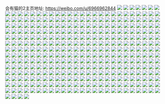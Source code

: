 会有猫的2主页地址: https://weibo.com/u/6966962844 
![](https://wx4.sinaimg.cn/mw2000/007BuFisly1h9k0b01m9tj30u0140wm7.jpg) 
![](https://wx4.sinaimg.cn/mw2000/007BuFisly1h9k0aw5i06j30u0140dng.jpg) 
![](https://wx4.sinaimg.cn/mw2000/007BuFisly1h9k0ay1r27j30u0140dn3.jpg) 
![](https://wx4.sinaimg.cn/mw2000/007BuFisly1h9k0auqsxjj30u014045x.jpg) 
![](https://wx4.sinaimg.cn/mw2000/007BuFisly1h9k0b0vc4dj30u0140n35.jpg) 
![](https://wx4.sinaimg.cn/mw2000/007BuFisly1h9k0ax20mdj30u0140tg9.jpg) 
![](https://wx4.sinaimg.cn/mw2000/007BuFisly1h9k0b2gbdtj30u00xnagd.jpg) 
![](https://wx4.sinaimg.cn/mw2000/007BuFisly1h9k0ayx0vbj30u00u0tek.jpg) 
![](https://wx4.sinaimg.cn/mw2000/007BuFisgy1h9igx7t1wdj30ku194796.jpg) 
![](https://wx4.sinaimg.cn/mw2000/007BuFisgy1h9igxo0gmej30ku194diy.jpg) 
![](https://wx4.sinaimg.cn/mw2000/007BuFisgy1h9igxps8v4j30ku1940vo.jpg) 
![](https://wx4.sinaimg.cn/mw2000/007BuFisgy1h9igxmcfu7j30u01o0wix.jpg) 
![](https://wx4.sinaimg.cn/mw2000/007BuFisly1h9gkbidsefj30ku194q5n.jpg) 
![](https://wx4.sinaimg.cn/mw2000/007BuFisly1h9gkbfsn2aj30ku194gnk.jpg) 
![](https://wx4.sinaimg.cn/mw2000/007BuFisly1h9gjyhq3szj30ku194dmi.jpg) 
![](https://wx4.sinaimg.cn/mw2000/007BuFisgy1h9dfcr73iej30u0140n5y.jpg) 
![](https://wx4.sinaimg.cn/mw2000/007BuFisgy1h9dfcsl353j30u0140guh.jpg) 
![](https://wx4.sinaimg.cn/mw2000/007BuFisgy1h9dfcufmmaj30u014046x.jpg) 
![](https://wx4.sinaimg.cn/mw2000/007BuFisgy1h9dfcvo5cvj30u0140dnx.jpg) 
![](https://wx4.sinaimg.cn/mw2000/007BuFisgy1h9dfcpkk30j30u014010m.jpg) 
![](https://wx4.sinaimg.cn/mw2000/007BuFisgy1h9dfcx77vjj30u0140do0.jpg) 
![](https://wx4.sinaimg.cn/mw2000/007BuFisgy1h9dfcz6p5sj30u014046l.jpg) 
![](https://wx4.sinaimg.cn/mw2000/007BuFisgy1h9dfd5mpajj30u0140n54.jpg) 
![](https://wx4.sinaimg.cn/mw2000/007BuFisgy1h9cthix219j30u0140jy3.jpg) 
![](https://wx4.sinaimg.cn/mw2000/007BuFisgy1h9cthhxruzj30u00u044p.jpg) 
![](https://wx4.sinaimg.cn/mw2000/007BuFisgy1h9cthjuwyjj30u00u0tgb.jpg) 
![](https://wx4.sinaimg.cn/mw2000/007BuFisgy1h9cthkoupjj30u00u0dm7.jpg) 
![](https://wx4.sinaimg.cn/mw2000/007BuFisgy1h9cthlc7h5j30u0140agv.jpg) 
![](https://wx4.sinaimg.cn/mw2000/007BuFisgy1h9cthntz3aj30u01407cq.jpg) 
![](https://wx4.sinaimg.cn/mw2000/007BuFisgy1h99bbh9mwbj31940kutbr.jpg) 
![](https://wx4.sinaimg.cn/mw2000/007BuFisgy1h99bbqxxzyj31940ku0vn.jpg) 
![](https://wx4.sinaimg.cn/mw2000/007BuFisly1h980fzp52wj31940kujwt.jpg) 
![](https://wx4.sinaimg.cn/mw2000/007BuFisly1h980g9ev5gj31940kuae1.jpg) 
![](https://wx4.sinaimg.cn/mw2000/007BuFisly1h980fnersvj31940kuq6z.jpg) 
![](https://wx4.sinaimg.cn/mw2000/007BuFisly1h95m3x4p8wj30u01407ck.jpg) 
![](https://wx4.sinaimg.cn/mw2000/007BuFisly1h95m3y1760j30u0140dnn.jpg) 
![](https://wx4.sinaimg.cn/mw2000/007BuFisly1h95lh1044aj30u00u0jwb.jpg) 
![](https://wx4.sinaimg.cn/mw2000/007BuFisly1h95lh20jcpj30u00u0wji.jpg) 
![](https://wx4.sinaimg.cn/mw2000/007BuFisly1h95lh0dr06j30u00u00xw.jpg) 
![](https://wx4.sinaimg.cn/mw2000/007BuFisly1h90vchgpbgj30hp0y80w4.jpg) 
![](https://wx4.sinaimg.cn/mw2000/007BuFisly1h90vci04d1j30ki0s2tc7.jpg) 
![](https://wx4.sinaimg.cn/mw2000/007BuFisly1h8zzxubupnj30u0190jws.jpg) 
![](https://wx4.sinaimg.cn/mw2000/007BuFisly1h8zzxt5ujxj30u0190wk1.jpg) 
![](https://wx4.sinaimg.cn/mw2000/007BuFisly1h8zzxv7h56j30u0190jwy.jpg) 
![](https://wx4.sinaimg.cn/mw2000/007BuFisly1h8zzxw18esj30u0190441.jpg) 
![](https://wx4.sinaimg.cn/mw2000/007BuFisly1h8zzxwrxwmj30u0190grh.jpg) 
![](https://wx4.sinaimg.cn/mw2000/007BuFisly1h8um9i30n4j30ku19440f.jpg) 
![](https://wx4.sinaimg.cn/mw2000/007BuFisly1h8um9mm8rej30ku194413.jpg) 
![](https://wx4.sinaimg.cn/mw2000/007BuFisly1h8um9frhsmj30ku1940wf.jpg) 
![](https://wx4.sinaimg.cn/mw2000/007BuFisly1h8um9owvpfj30ku194tai.jpg) 
![](https://wx4.sinaimg.cn/mw2000/007BuFisly1h8uf22yf2yj30u0190grk.jpg) 
![](https://wx4.sinaimg.cn/mw2000/007BuFisly1h8uf23t6nbj30u0140tep.jpg) 
![](https://wx4.sinaimg.cn/mw2000/007BuFisly1h8uf24ov4aj30u0140wm3.jpg) 
![](https://wx4.sinaimg.cn/mw2000/007BuFisly1h8uf26uhqnj31400u0ahf.jpg) 
![](https://wx4.sinaimg.cn/mw2000/007BuFisly1h8uf21um09j30u0140wlz.jpg) 
![](https://wx4.sinaimg.cn/mw2000/007BuFisly1h8uf27osl5j30u00ycgrv.jpg) 
![](https://wx4.sinaimg.cn/mw2000/007BuFisly1h8uf25uqfuj30u0140qal.jpg) 
![](https://wx4.sinaimg.cn/mw2000/007BuFisly1h8uf29m9baj30u01407bs.jpg) 
![](https://wx4.sinaimg.cn/mw2000/007BuFisly1h8tdv34hf4j30hs0nmaby.jpg) 
![](https://wx4.sinaimg.cn/mw2000/007BuFisly1h8tdv3etpmj30hs0nmtaq.jpg) 
![](https://wx4.sinaimg.cn/mw2000/007BuFisly1h8tdv2x9j8j30hs0nmmzg.jpg) 
![](https://wx4.sinaimg.cn/mw2000/007BuFisly1h8tdv3omfmj30hs0nm76g.jpg) 
![](https://wx4.sinaimg.cn/mw2000/007BuFisly1h8prtzhkn5j30u0140qaw.jpg) 
![](https://wx4.sinaimg.cn/mw2000/007BuFisly1h8p5g0hm9nj31400u0q92.jpg) 
![](https://wx4.sinaimg.cn/mw2000/007BuFisly1h8p5g0sgm9j31400u0wkr.jpg) 
![](https://wx4.sinaimg.cn/mw2000/007BuFisly1h8nk38tg0bj30u0140q3x.jpg) 
![](https://wx4.sinaimg.cn/mw2000/007BuFisly1h8mdj3sfjtj30j60j6whc.jpg) 
![](https://wx4.sinaimg.cn/mw2000/007BuFisly1h8m6mkujjrj30u0140dlv.jpg) 
![](https://wx4.sinaimg.cn/mw2000/007BuFisly1h8la3j0fsnj30u02yjdtj.jpg) 
![](https://wx4.sinaimg.cn/mw2000/007BuFisly1h8coznk6tvj30u0140wnt.jpg) 
![](https://wx4.sinaimg.cn/mw2000/007BuFisly1h8aokt0k7gj30u011i44v.jpg) 
![](https://wx4.sinaimg.cn/mw2000/007BuFisly1h8aokuanwhj30u0127dlj.jpg) 
![](https://wx4.sinaimg.cn/mw2000/007BuFisly1h8aokv77w9j30u017dn3m.jpg) 
![](https://wx4.sinaimg.cn/mw2000/007BuFisly1h8aokweijcj30u00u0tep.jpg) 
![](https://wx4.sinaimg.cn/mw2000/007BuFisly1h8aokz5xjlj30u0140qd1.jpg) 
![](https://wx4.sinaimg.cn/mw2000/007BuFisly1h89dl6j5spj30u0140448.jpg) 
![](https://wx4.sinaimg.cn/mw2000/007BuFisly1h88clx45qqj30u0140q9u.jpg) 
![](https://wx4.sinaimg.cn/mw2000/007BuFisly1h883rp104vj30u0140tew.jpg) 
![](https://wx4.sinaimg.cn/mw2000/007BuFisly1h83srtf8g0j30u0102478.jpg) 
![](https://wx4.sinaimg.cn/mw2000/007BuFisly1h82cf9v6e8j30u00u0tfe.jpg) 
![](https://wx4.sinaimg.cn/mw2000/007BuFisly1h81l21rsbnj30u00u042v.jpg) 
![](https://wx4.sinaimg.cn/mw2000/007BuFisly1h7zb95evuij30r50r5wiq.jpg) 
![](https://wx4.sinaimg.cn/mw2000/007BuFisly1h7zbmrz5zej30u0140q9l.jpg) 
![](https://wx4.sinaimg.cn/mw2000/007BuFisly1h7y7szhgckj30ku19475z.jpg) 
![](https://wx4.sinaimg.cn/mw2000/007BuFisly1h7xyt3cn5wj30u00u07d3.jpg) 
![](https://wx4.sinaimg.cn/mw2000/007BuFisly1h7xtghkfv5j31940kudiw.jpg) 
![](https://wx4.sinaimg.cn/mw2000/007BuFisly1h7xtgd96z1j31940ku0xf.jpg) 
![](https://wx4.sinaimg.cn/mw2000/007BuFisly1h7xtgp0denj31940kujvp.jpg) 
![](https://wx4.sinaimg.cn/mw2000/007BuFisly1h7wr58inakj31400u07b8.jpg) 
![](https://wx4.sinaimg.cn/mw2000/007BuFisly1h7umwmrg1vj30ku194gq7.jpg) 
![](https://wx4.sinaimg.cn/mw2000/007BuFisly1h7u2wdihm9j30u00gkgnz.jpg) 
![](https://wx4.sinaimg.cn/mw2000/007BuFisly1h7tb8nk3pjj30u00u2wkc.jpg) 
![](https://wx4.sinaimg.cn/mw2000/007BuFisly1h7rum30vvcj30u00u0jwy.jpg) 
![](https://wx4.sinaimg.cn/mw2000/007BuFisly1h7rum2lv3tj30u20u0q84.jpg) 
![](https://wx4.sinaimg.cn/mw2000/007BuFisly1h7r7fs9eanj30u0140q8d.jpg) 
![](https://wx4.sinaimg.cn/mw2000/007BuFisly1h7q4xqiyw4j30ku194afh.jpg) 
![](https://wx4.sinaimg.cn/mw2000/007BuFisly1h7q4xqvbtvj30ku194gpf.jpg) 
![](https://wx4.sinaimg.cn/mw2000/007BuFisly1h7q4xpwfbdj30ku19442c.jpg) 
![](https://wx4.sinaimg.cn/mw2000/007BuFisly1h7q4p4xvo0j30u0140ahm.jpg) 
![](https://wx4.sinaimg.cn/mw2000/007BuFisly1h7q4p5d6lrj30u01hcdow.jpg) 
![](https://wx4.sinaimg.cn/mw2000/007BuFisly1h7prod8f07j30u50u0adg.jpg) 
![](https://wx4.sinaimg.cn/mw2000/007BuFisly1h7og7wpvivj30u0140k12.jpg) 
![](https://wx4.sinaimg.cn/mw2000/007BuFisly1h7og7u6qk8j30u0140dq4.jpg) 
![](https://wx4.sinaimg.cn/mw2000/007BuFisly1h7og7v1zimj30u0140n2c.jpg) 
![](https://wx4.sinaimg.cn/mw2000/007BuFisly1h7og802zjej30u0140tje.jpg) 
![](https://wx4.sinaimg.cn/mw2000/007BuFisly1h7nlfljchdj30u012wwne.jpg) 
![](https://wx4.sinaimg.cn/mw2000/007BuFisly1h7nlbd1l23j30u0140gtc.jpg) 
![](https://wx4.sinaimg.cn/mw2000/007BuFisly1h7nlbkdqb0j30u0190wk6.jpg) 
![](https://wx4.sinaimg.cn/mw2000/007BuFisly1h7k7jw94wmj30u0140q9x.jpg) 
![](https://wx4.sinaimg.cn/mw2000/007BuFisly1h7k7jv5qy5j30u0140qad.jpg) 
![](https://wx4.sinaimg.cn/mw2000/007BuFisly1h7jz9kzmb8j31940kun04.jpg) 
![](https://wx4.sinaimg.cn/mw2000/007BuFisly1h7jzaokgfsj30u00u07ae.jpg) 
![](https://wx4.sinaimg.cn/mw2000/007BuFisly1h7iva7xn17j30u00jndh9.jpg) 
![](https://wx4.sinaimg.cn/mw2000/007BuFisly1h7hopk6q9sj30u00u0n3f.jpg) 
![](https://wx4.sinaimg.cn/mw2000/007BuFisly1h7b0hgy68qj30ku0qqwfs.jpg) 
![](https://wx4.sinaimg.cn/mw2000/007BuFisly1h79pdp90sdj30ku0wpmyb.jpg) 
![](https://wx4.sinaimg.cn/mw2000/007BuFisly1h77w65dzcoj30u0140ted.jpg) 
![](https://wx4.sinaimg.cn/mw2000/007BuFisly1h769ueg97dj30ku194q95.jpg) 
![](https://wx4.sinaimg.cn/mw2000/007BuFisly1h73uz392zoj30u0140gqz.jpg) 
![](https://wx4.sinaimg.cn/mw2000/007BuFisly1h73uz470lrj30u0140q8s.jpg) 
![](https://wx4.sinaimg.cn/mw2000/007BuFisly1h72eozo06ij30u01fagp0.jpg) 
![](https://wx4.sinaimg.cn/mw2000/007BuFisly1h6zdv1vjxqj30ku0pmaaq.jpg) 
![](https://wx4.sinaimg.cn/mw2000/007BuFisly1h6uwftjeuzj31400u0dg2.jpg) 
![](https://wx4.sinaimg.cn/mw2000/007BuFisly1h6lc6h0xltj30u0140jzq.jpg) 
![](https://wx4.sinaimg.cn/mw2000/007BuFisly1h6lc6h8os8j30u0140q9g.jpg) 
![](https://wx4.sinaimg.cn/mw2000/007BuFisly1h6l2ra2q3wj31400u0gm2.jpg) 
![](https://wx4.sinaimg.cn/mw2000/007BuFisly1h6ivv3k4x9j30u01900xi.jpg) 
![](https://wx4.sinaimg.cn/mw2000/007BuFisly1h6gzgvyjo8j30ku1940wn.jpg) 
![](https://wx4.sinaimg.cn/mw2000/007BuFisly1h6gzgwadgbj30ku194taw.jpg) 
![](https://wx4.sinaimg.cn/mw2000/007BuFisly1h6fqxh1hacj30ku194dk2.jpg) 
![](https://wx4.sinaimg.cn/mw2000/007BuFisly1h6fnlaw05pj30j60asjta.jpg) 
![](https://wx4.sinaimg.cn/mw2000/007BuFisly1h6cz2gp57qj30ku1940vx.jpg) 
![](https://wx4.sinaimg.cn/mw2000/007BuFisly1h6c8ezn368j30ku194juo.jpg) 
![](https://wx4.sinaimg.cn/mw2000/007BuFisly1h6c31ulx82j31c00u0tfk.jpg) 
![](https://wx4.sinaimg.cn/mw2000/007BuFisly1h6amm97t9tj30u01eowii.jpg) 
![](https://wx4.sinaimg.cn/mw2000/007BuFisly1h6a1cobyh7j30vp0u0grm.jpg) 
![](https://wx4.sinaimg.cn/mw2000/007BuFisly1h6a1cojqvsj30sg0rhdi3.jpg) 
![](https://wx4.sinaimg.cn/mw2000/007BuFisly1h6a1coyxulj30u00u0tar.jpg) 
![](https://wx4.sinaimg.cn/mw2000/007BuFisly1h6a1cp9ff8j31410u0406.jpg) 
![](https://wx4.sinaimg.cn/mw2000/007BuFisly1h6a09haqduj30u0140qam.jpg) 
![](https://wx4.sinaimg.cn/mw2000/007BuFisly1h6a09guxjjj30u00z80vs.jpg) 
![](https://wx4.sinaimg.cn/mw2000/007BuFisly1h68sh91ppij30ku13e0vx.jpg) 
![](https://wx4.sinaimg.cn/mw2000/007BuFisly1h66aiciwt0j30u0140ag0.jpg) 
![](https://wx4.sinaimg.cn/mw2000/007BuFisly1h5us2ubxezj30hs0gejsm.jpg) 
![](https://wx4.sinaimg.cn/mw2000/007BuFisly1h5tljf6rnwj31900u0ak1.jpg) 
![](https://wx4.sinaimg.cn/mw2000/007BuFisly1h5tljeekxyj31900u048n.jpg) 
![](https://wx4.sinaimg.cn/mw2000/007BuFisly1h5tljfjhv1j30w80u07bj.jpg) 
![](https://wx4.sinaimg.cn/mw2000/007BuFisly1h5q7t59rr2j30u01hc48m.jpg) 
![](https://wx4.sinaimg.cn/mw2000/007BuFisly1h5pw0p8jtaj30u0140gpr.jpg) 
![](https://wx4.sinaimg.cn/mw2000/007BuFisly1h5pw0pgmy9j30ku0l3tc1.jpg) 
![](https://wx4.sinaimg.cn/mw2000/007BuFisly1h5nwc5eoovj31900u0wmj.jpg) 
![](https://wx4.sinaimg.cn/mw2000/007BuFisly1h5mpvxc9czj30k5125dij.jpg) 
![](https://wx4.sinaimg.cn/mw2000/007BuFisly1h5isd29kgej30u0140grt.jpg) 
![](https://wx4.sinaimg.cn/mw2000/007BuFisly1h5isd0zwzvj30u0140q9y.jpg) 
![](https://wx4.sinaimg.cn/mw2000/007BuFisly1h5isd2tjbxj31400u0ahf.jpg) 
![](https://wx4.sinaimg.cn/mw2000/007BuFisly1h5isd6b9wij31400u0tg0.jpg) 
![](https://wx4.sinaimg.cn/mw2000/007BuFisly1h5do4b6zajj30ku14pq6b.jpg) 
![](https://wx4.sinaimg.cn/mw2000/007BuFisly1h5dmjmainhj30u0140474.jpg) 
![](https://wx4.sinaimg.cn/mw2000/007BuFisly1h5dmjlzfftj30u0140wlq.jpg) 
![](https://wx4.sinaimg.cn/mw2000/007BuFisly1h5dmksj77dj30u014046c.jpg) 
![](https://wx4.sinaimg.cn/mw2000/007BuFisly1h5chk444wmj30u00u0acn.jpg) 
![](https://wx4.sinaimg.cn/mw2000/007BuFisly1h5bbtz309pj30ku194gug.jpg) 
![](https://wx4.sinaimg.cn/mw2000/007BuFisly1h58i4hm5q6j30di0t7mzh.jpg) 
![](https://wx4.sinaimg.cn/mw2000/007BuFisly1h58i4im8dkj30ty1sstfn.jpg) 
![](https://wx4.sinaimg.cn/mw2000/007BuFisly1h56ihbo90rj31900u0gwx.jpg) 
![](https://wx4.sinaimg.cn/mw2000/007BuFisly1h52p9l6cemj31t00u0aeq.jpg) 
![](https://wx4.sinaimg.cn/mw2000/007BuFisly1h52p9lrmkoj31t00u0dkt.jpg) 
![](https://wx4.sinaimg.cn/mw2000/007BuFisly1h51ylmxe4cj30u0140jxb.jpg) 
![](https://wx4.sinaimg.cn/mw2000/007BuFisly1h51yln9bawj30u0140dlz.jpg) 
![](https://wx4.sinaimg.cn/mw2000/007BuFisly1h51yllcfzkj30u014079q.jpg) 
![](https://wx4.sinaimg.cn/mw2000/007BuFisly1h51ylnnp6nj30u0140gs3.jpg) 
![](https://wx4.sinaimg.cn/mw2000/007BuFisly1h4yemcs8s8j31940kugpg.jpg) 
![](https://wx4.sinaimg.cn/mw2000/007BuFisly1h4rkjpz8vkj30u0140n3r.jpg) 
![](https://wx4.sinaimg.cn/mw2000/007BuFisly1h4q1buosifj30u0140dld.jpg) 
![](https://wx4.sinaimg.cn/mw2000/007BuFisly1h4jgkpl5woj31400u00y4.jpg) 
![](https://wx4.sinaimg.cn/mw2000/007BuFisly1h4jgkqd5h6j30u0140tdl.jpg) 
![](https://wx4.sinaimg.cn/mw2000/007BuFisly1h4jgkpz4uej31400u0gqy.jpg) 
![](https://wx4.sinaimg.cn/mw2000/007BuFisly1h4h8y33uwcj30u01407ak.jpg) 
![](https://wx4.sinaimg.cn/mw2000/007BuFisly1h4h8y26e3pj30u0140dlb.jpg) 
![](https://wx4.sinaimg.cn/mw2000/007BuFisly1h4h8vzkvm7j30u0140ahp.jpg) 
![](https://wx4.sinaimg.cn/mw2000/007BuFisly1h4h8w0yskhj30u0140n54.jpg) 
![](https://wx4.sinaimg.cn/mw2000/007BuFisly1h4g27gg40tj30u00u0k1g.jpg) 
![](https://wx4.sinaimg.cn/mw2000/007BuFisly1h4a9fxf07bj30u00u0423.jpg) 
![](https://wx4.sinaimg.cn/mw2000/007BuFisly1h4a9fwzdaoj30u00u0wjh.jpg) 
![](https://wx4.sinaimg.cn/mw2000/007BuFisly1h4a5e8rdogj31hc0u0jvr.jpg) 
![](https://wx4.sinaimg.cn/mw2000/007BuFisly1h4a5e91sd2j30u0140qau.jpg) 
![](https://wx4.sinaimg.cn/mw2000/007BuFisly1h494ofdedyj30ku0rsdm0.jpg) 
![](https://wx4.sinaimg.cn/mw2000/007BuFisly1h494ogwq7aj30u0140jz3.jpg) 
![](https://wx4.sinaimg.cn/mw2000/007BuFisly1h46vb12taej30ku194n0h.jpg) 
![](https://wx4.sinaimg.cn/mw2000/007BuFisly1h41q4bs31aj31400u00xu.jpg) 
![](https://wx4.sinaimg.cn/mw2000/007BuFisly1h41q4c46slj31400u07b8.jpg) 
![](https://wx4.sinaimg.cn/mw2000/007BuFisly1h411gkb4fzj30u0140q8p.jpg) 
![](https://wx4.sinaimg.cn/mw2000/007BuFisly1h411gi1cf5j30u01400zq.jpg) 
![](https://wx4.sinaimg.cn/mw2000/007BuFisly1h411gjdjm9j30u0140n2b.jpg) 
![](https://wx4.sinaimg.cn/mw2000/007BuFisly1h411gmk9dmj30u0140tgl.jpg) 
![](https://wx4.sinaimg.cn/mw2000/007BuFisly1h411gletyqj30u01407bf.jpg) 
![](https://wx4.sinaimg.cn/mw2000/007BuFisly1h411gntka8j30u0140thc.jpg) 
![](https://wx4.sinaimg.cn/mw2000/007BuFisly1h411ggvtp4j30u00wyag2.jpg) 
![](https://wx4.sinaimg.cn/mw2000/007BuFisly1h411gohl6lj30u0140gru.jpg) 
![](https://wx4.sinaimg.cn/mw2000/007BuFisly1h411h35yjmj30u0140ai5.jpg) 
![](https://wx4.sinaimg.cn/mw2000/007BuFisly1h411d2gnoaj30u0140k07.jpg) 
![](https://wx4.sinaimg.cn/mw2000/007BuFisly1h411d3xs98j31400u0473.jpg) 
![](https://wx4.sinaimg.cn/mw2000/007BuFisly1h411d5fi1gj30u0140dpq.jpg) 
![](https://wx4.sinaimg.cn/mw2000/007BuFisly1h411d6scxvj31400u011t.jpg) 
![](https://wx4.sinaimg.cn/mw2000/007BuFisly1h411d8tggsj30u0140tks.jpg) 
![](https://wx4.sinaimg.cn/mw2000/007BuFisly1h411daec9oj31400u012y.jpg) 
![](https://wx4.sinaimg.cn/mw2000/007BuFisly1h411dbrfhbj30u0140qcv.jpg) 
![](https://wx4.sinaimg.cn/mw2000/007BuFisly1h411dd0rdmj31400u07dq.jpg) 
![](https://wx4.sinaimg.cn/mw2000/007BuFisly1h411de2j5xj31400u0agd.jpg) 
![](https://wx4.sinaimg.cn/mw2000/007BuFisly1h411df1b2uj31400u0ahq.jpg) 
![](https://wx4.sinaimg.cn/mw2000/007BuFisly1h411dgtarbj31400u0dqn.jpg) 
![](https://wx4.sinaimg.cn/mw2000/007BuFisly1h411dkh0btj31400u0ai4.jpg) 
![](https://wx4.sinaimg.cn/mw2000/007BuFisly1h411dlhto0j30u0140wlu.jpg) 
![](https://wx4.sinaimg.cn/mw2000/007BuFisly1h411dmg2pmj31400u0wks.jpg) 
![](https://wx4.sinaimg.cn/mw2000/007BuFisly1h411dnwnz0j31400u07df.jpg) 
![](https://wx4.sinaimg.cn/mw2000/007BuFisly1h411d0s77xj31400u0qaf.jpg) 
![](https://wx4.sinaimg.cn/mw2000/007BuFisly1h411doxg79j31400u07cs.jpg) 
![](https://wx4.sinaimg.cn/mw2000/007BuFisly1h411dj4q8hj31400u0qc2.jpg) 
![](https://wx4.sinaimg.cn/mw2000/007BuFisly1h40076cylcj30u00u0gqj.jpg) 
![](https://wx4.sinaimg.cn/mw2000/007BuFisly1h3swsefac5j30u0140jvf.jpg) 
![](https://wx4.sinaimg.cn/mw2000/007BuFisly1h3swse1q68j30u0140wl7.jpg) 
![](https://wx4.sinaimg.cn/mw2000/007BuFisly1h3swqgs4d8j30u0190n5q.jpg) 
![](https://wx4.sinaimg.cn/mw2000/007BuFisly1h3swqh47u9j30u0190aif.jpg) 
![](https://wx4.sinaimg.cn/mw2000/007BuFisly1h3swqgitnxj30u0190113.jpg) 
![](https://wx4.sinaimg.cn/mw2000/007BuFisly1h3lztivn3lj30gm0r0mzz.jpg) 
![](https://wx4.sinaimg.cn/mw2000/007BuFisly1h3lztift27j30u0190476.jpg) 
![](https://wx4.sinaimg.cn/mw2000/007BuFisly1h3lztj6bddj30u01hcn9y.jpg) 
![](https://wx4.sinaimg.cn/mw2000/007BuFisly1h3lzti3so0j30u01hcdse.jpg) 
![](https://wx4.sinaimg.cn/mw2000/007BuFisly1h3dlrlp768j30u013z11v.jpg) 
![](https://wx4.sinaimg.cn/mw2000/007BuFisly1h3bg4j8f7ej31400u0tfm.jpg) 
![](https://wx4.sinaimg.cn/mw2000/007BuFisly1h385v0rvxwj31400u0n3f.jpg) 
![](https://wx4.sinaimg.cn/mw2000/007BuFisly1h36xqms8yzj30u00u045e.jpg) 
![](https://wx4.sinaimg.cn/mw2000/007BuFisly1h36xqnu0w2j30u00u0dn2.jpg) 
![](https://wx4.sinaimg.cn/mw2000/007BuFisly1h36xqotjwoj30u00u0n3i.jpg) 
![](https://wx4.sinaimg.cn/mw2000/007BuFisly1h36xqpkcuvj30u00u0wkl.jpg) 
![](https://wx4.sinaimg.cn/mw2000/007BuFisly1h36xqln5oaj30u00wsk0n.jpg) 
![](https://wx4.sinaimg.cn/mw2000/007BuFisly1h36xqq81h1j30rs0kutdb.jpg) 
![](https://wx4.sinaimg.cn/mw2000/007BuFisly1h35e07xg1fj30u01417cf.jpg) 
![](https://wx4.sinaimg.cn/mw2000/007BuFisly1h35e08mjh2j30u011c44y.jpg) 
![](https://wx4.sinaimg.cn/mw2000/007BuFisly1h35e08zln6j30u0140n1z.jpg) 
![](https://wx4.sinaimg.cn/mw2000/007BuFisly1h318cimmevj30u0140gtq.jpg) 
![](https://wx4.sinaimg.cn/mw2000/007BuFisly1h318ci4zo9j30u0140jyq.jpg) 
![](https://wx4.sinaimg.cn/mw2000/007BuFisly1h2wldamvntj30u014048q.jpg) 
![](https://wx4.sinaimg.cn/mw2000/007BuFisly1h2wlda4yo6j30u014013j.jpg) 
![](https://wx4.sinaimg.cn/mw2000/007BuFisly1h2wldaydlvj30u0140dnx.jpg) 
![](https://wx4.sinaimg.cn/mw2000/007BuFisly1h2rzvmkdhij31400u011d.jpg) 
![](https://wx4.sinaimg.cn/mw2000/007BuFisly1h2rzvn942oj30sg0lcgq8.jpg) 
![](https://wx4.sinaimg.cn/mw2000/007BuFisly1h2rzvnt9qmj30sg0lcn1u.jpg) 
![](https://wx4.sinaimg.cn/mw2000/007BuFisly1h2rzvo2pp9j30sg0lcn2q.jpg) 
![](https://wx4.sinaimg.cn/mw2000/007BuFisly1h2rzvmvq5uj30u00u0dk4.jpg) 
![](https://wx4.sinaimg.cn/mw2000/007BuFisly1h2rzvoawevj30sg0lcdkf.jpg) 
![](https://wx4.sinaimg.cn/mw2000/007BuFisly1h2rzvoklp7j30sg0lcgqj.jpg) 
![](https://wx4.sinaimg.cn/mw2000/007BuFisly1h2rzvot02lj30sg0lc43e.jpg) 
![](https://wx4.sinaimg.cn/mw2000/007BuFisly1h2rzvup7j9j30ku0rs42m.jpg) 
![](https://wx4.sinaimg.cn/mw2000/007BuFisly1h2rmalq3dpj30kt0mx77e.jpg) 
![](https://wx4.sinaimg.cn/mw2000/007BuFisly1h2rm9kyh6tj30ku0rsdjs.jpg) 
![](https://wx4.sinaimg.cn/mw2000/007BuFisly1h2rmckl5rzj30kt0o9juv.jpg) 
![](https://wx4.sinaimg.cn/mw2000/007BuFisly1h2nb0wwvqcj30ku19476v.jpg) 
![](https://wx4.sinaimg.cn/mw2000/007BuFisly1h2nb0w6nbuj30ku194dk9.jpg) 
![](https://wx4.sinaimg.cn/mw2000/007BuFisly1h2nb0xyrvpj30ku194acr.jpg) 
![](https://wx4.sinaimg.cn/mw2000/007BuFisly1h2nb0z1pxqj30ku19441w.jpg) 
![](https://wx4.sinaimg.cn/mw2000/007BuFisly1h2nb0u65ufj30ku194ju0.jpg) 
![](https://wx4.sinaimg.cn/mw2000/007BuFisly1h2nb1064lsj30ku194whk.jpg) 
![](https://wx4.sinaimg.cn/mw2000/007BuFisly1h2nb10suv0j30ku194whl.jpg) 
![](https://wx4.sinaimg.cn/mw2000/007BuFisly1h2nb255f3hj30ku194jv2.jpg) 
![](https://wx4.sinaimg.cn/mw2000/007BuFisly1h2nb25msj4j30ku194go7.jpg) 
![](https://wx4.sinaimg.cn/mw2000/007BuFisly1h2m2kmku6uj30u0140457.jpg) 
![](https://wx4.sinaimg.cn/mw2000/007BuFisly1h2jee78075j30k018s44f.jpg) 
![](https://wx4.sinaimg.cn/mw2000/007BuFisly1h2fc7hxb9aj30u0140n3f.jpg) 
![](https://wx4.sinaimg.cn/mw2000/007BuFisly1h2fc7gpzzgj30u014045c.jpg) 
![](https://wx4.sinaimg.cn/mw2000/007BuFisly1h2fc7h0hstj30u00z0tel.jpg) 
![](https://wx4.sinaimg.cn/mw2000/007BuFisly1h2fc7hkeaoj30u00u0gr4.jpg) 
![](https://wx4.sinaimg.cn/mw2000/007BuFisly1h2f0n2wtxoj30kp0qcwh4.jpg) 
![](https://wx4.sinaimg.cn/mw2000/007BuFisly1h2f0n3fl01j30u10u0qbl.jpg) 
![](https://wx4.sinaimg.cn/mw2000/007BuFisly1h2f0n2bgbrj30u0140tpp.jpg) 
![](https://wx4.sinaimg.cn/mw2000/007BuFisly1h2f0n4r8p8j30sg1s07p7.jpg) 
![](https://wx4.sinaimg.cn/mw2000/007BuFisly1h2f0n21865j31400u0n4w.jpg) 
![](https://wx4.sinaimg.cn/mw2000/007BuFisly1h2f0n2ol2tj30u00v7n5t.jpg) 
![](https://wx4.sinaimg.cn/mw2000/007BuFisly1h2f0n3uacrj30sg16oapd.jpg) 
![](https://wx4.sinaimg.cn/mw2000/007BuFisly1h2f0n549anj30u0140tqw.jpg) 
![](https://wx4.sinaimg.cn/mw2000/007BuFisly1h2f0o1widzj30u0140qdr.jpg) 
![](https://wx4.sinaimg.cn/mw2000/007BuFisly1h25v99xjz1j30ku194q8d.jpg) 
![](https://wx4.sinaimg.cn/mw2000/007BuFisly1h25vakb4nwj30ku0gv0v1.jpg) 
![](https://wx4.sinaimg.cn/mw2000/007BuFisly1h1qm72qbhrj30u00u07dr.jpg) 
![](https://wx4.sinaimg.cn/mw2000/007BuFisly1h1qm72ew0aj30u00u0k0c.jpg) 
![](https://wx4.sinaimg.cn/mw2000/007BuFisly1h1qm73hpk6j30u00u0guf.jpg) 
![](https://wx4.sinaimg.cn/mw2000/007BuFisly1h1qm73qdkjj30u00u0n43.jpg) 
![](https://wx4.sinaimg.cn/mw2000/007BuFisly1h1qm73aqfrj30u00u0gv0.jpg) 
![](https://wx4.sinaimg.cn/mw2000/007BuFisly1h1qm740i40j30u00u07ba.jpg) 
![](https://wx4.sinaimg.cn/mw2000/007BuFisly1h1pqeoyptij30u0190dm6.jpg) 
![](https://wx4.sinaimg.cn/mw2000/007BuFisly1h1pqeoo5z9j30u019079y.jpg) 
![](https://wx4.sinaimg.cn/mw2000/007BuFisly1h1pqep6c9ij30u019079v.jpg) 
![](https://wx4.sinaimg.cn/mw2000/007BuFisly1h1pqeqe5lgj30u0190afo.jpg) 
![](https://wx4.sinaimg.cn/mw2000/007BuFisly1h1pqeqqyd3j30u01900zf.jpg) 
![](https://wx4.sinaimg.cn/mw2000/007BuFisly1h1pqer9w4gj30u0190q8k.jpg) 
![](https://wx4.sinaimg.cn/mw2000/007BuFisly1h1pi7r3thcj30u010en4f.jpg) 
![](https://wx4.sinaimg.cn/mw2000/007BuFisly1h1pi7rdi5fj30u00x4tge.jpg) 
![](https://wx4.sinaimg.cn/mw2000/007BuFisly1h1orqamjdbj30ku1940wl.jpg) 
![](https://wx4.sinaimg.cn/mw2000/007BuFisly1h1orgyliw1j30lb0u0n0b.jpg) 
![](https://wx4.sinaimg.cn/mw2000/007BuFisly1h1l8yjo4rmj30hs0hs40j.jpg) 
![](https://wx4.sinaimg.cn/mw2000/007BuFisly1h1l8yjfqr4j30hs0nmaby.jpg) 
![](https://wx4.sinaimg.cn/mw2000/007BuFisly1h1l8yjx2mqj30hs0nm76g.jpg) 
![](https://wx4.sinaimg.cn/mw2000/007BuFisly1h1l8yk9btfj30no0hstc0.jpg) 
![](https://wx4.sinaimg.cn/mw2000/007BuFisly1h1l8ykgnucj30hs0nmjth.jpg) 
![](https://wx4.sinaimg.cn/mw2000/007BuFisly1h1l90o5079j30hs0nmacq.jpg) 
![](https://wx4.sinaimg.cn/mw2000/007BuFisly1h1l90ny9zhj30hs0dcta9.jpg) 
![](https://wx4.sinaimg.cn/mw2000/007BuFisly1h1ir5fxv82j30ku194jtx.jpg) 
![](https://wx4.sinaimg.cn/mw2000/007BuFisly1h1gjmvx7rgj30u0140gul.jpg) 
![](https://wx4.sinaimg.cn/mw2000/007BuFisly1h1gjmwjzx7j30u019044i.jpg) 
![](https://wx4.sinaimg.cn/mw2000/007BuFisly1h1gjmxp4ahj30ku194dii.jpg) 
![](https://wx4.sinaimg.cn/mw2000/007BuFisly1h1gjn089cpj30u0190n32.jpg) 
![](https://wx4.sinaimg.cn/mw2000/007BuFisly1h1gjn0fsh4j30u0190n2z.jpg) 
![](https://wx4.sinaimg.cn/mw2000/007BuFisly1h1gjmztyysj30m80dc401.jpg) 
![](https://wx4.sinaimg.cn/mw2000/007BuFisly1h1gjmvh78fj31400u0n3g.jpg) 
![](https://wx4.sinaimg.cn/mw2000/007BuFisly1h1gjmyo31cj31400u0jwt.jpg) 
![](https://wx4.sinaimg.cn/mw2000/007BuFisly1h1gjmz7x7yj31400u0jwv.jpg) 
![](https://wx4.sinaimg.cn/mw2000/007BuFisly1h1gjownywoj30u0140gtz.jpg) 
![](https://wx4.sinaimg.cn/mw2000/007BuFisly1h1gjmzdl5uj30qo0k0jt1.jpg) 
![](https://wx4.sinaimg.cn/mw2000/007BuFisly1h1gjn0njmkj30u014047l.jpg) 
![](https://wx4.sinaimg.cn/mw2000/007BuFisly1h1fclkckoxj30u00u0462.jpg) 
![](https://wx4.sinaimg.cn/mw2000/007BuFisly1h1fcljflo2j30u00u0n4s.jpg) 
![](https://wx4.sinaimg.cn/mw2000/007BuFisly1h1aqjljgotj30u0140tf6.jpg) 
![](https://wx4.sinaimg.cn/mw2000/007BuFisly1h1aqjm2zsnj30u01407a1.jpg) 
![](https://wx4.sinaimg.cn/mw2000/007BuFisly1h1aqjmf4iwj30u0140jyb.jpg) 
![](https://wx4.sinaimg.cn/mw2000/007BuFisly1h1aqjl92e0j30u0140qa0.jpg) 
![](https://wx4.sinaimg.cn/mw2000/007BuFisly1h19nvgvo94j30u00u0juq.jpg) 
![](https://wx4.sinaimg.cn/mw2000/007BuFisly1h19nvfq8ejj30ud0u078r.jpg) 
![](https://wx4.sinaimg.cn/mw2000/007BuFisly1h19nvgcrohj30u00u041u.jpg) 
![](https://wx4.sinaimg.cn/mw2000/007BuFisly1h19nvgo14oj30u00u00w3.jpg) 
![](https://wx4.sinaimg.cn/mw2000/007BuFisly1h19nw165xaj30u00u00y9.jpg) 
![](https://wx4.sinaimg.cn/mw2000/007BuFisly1h19nvh1k0rj306m074wei.jpg) 
![](https://wx4.sinaimg.cn/mw2000/007BuFisly1h198phwgmcj30u0140afs.jpg) 
![](https://wx4.sinaimg.cn/mw2000/007BuFisly1h17byffaprj30ku194n0e.jpg) 
![](https://wx4.sinaimg.cn/mw2000/007BuFisly1h12ptv7r7aj30ku194q6b.jpg) 
![](https://wx4.sinaimg.cn/mw2000/007BuFisly1h12pkpl0h4j30ku194ae7.jpg) 
![](https://wx4.sinaimg.cn/mw2000/007BuFisly1h12pkq5yphj30ku194td7.jpg) 
![](https://wx4.sinaimg.cn/mw2000/007BuFisly1h12pkqqhc5j30ku194n1i.jpg) 
![](https://wx4.sinaimg.cn/mw2000/007BuFisly1h12pkrgnd4j30ku19478q.jpg) 
![](https://wx4.sinaimg.cn/mw2000/007BuFisly1h12pkrs94gj30ku14ctc6.jpg) 
![](https://wx4.sinaimg.cn/mw2000/007BuFisly1h12pi01kvbj30ku19477f.jpg) 
![](https://wx4.sinaimg.cn/mw2000/007BuFisly1h12phzms6wj30ku194wi4.jpg) 
![](https://wx4.sinaimg.cn/mw2000/007BuFisly1h0z6hgnl58j30u0140dq2.jpg) 
![](https://wx4.sinaimg.cn/mw2000/007BuFisly1h0z6hg8lrsj31400u012c.jpg) 
![](https://wx4.sinaimg.cn/mw2000/007BuFisly1h0z6hevbfdj30u01407da.jpg) 
![](https://wx4.sinaimg.cn/mw2000/007BuFisly1h0z6hffenrj30u014047e.jpg) 
![](https://wx4.sinaimg.cn/mw2000/007BuFisly1h0z6hfo7s7j30u0140th6.jpg) 
![](https://wx4.sinaimg.cn/mw2000/007BuFisly1h0z6hh2908j30u01dj7ew.jpg) 
![](https://wx4.sinaimg.cn/mw2000/007BuFisly1h0z6hfx31uj30u0140wn7.jpg) 
![](https://wx4.sinaimg.cn/mw2000/007BuFisly1h0z6hhwkj9j30ku0rs0ve.jpg) 
![](https://wx4.sinaimg.cn/mw2000/007BuFisly1h0z6hhlvozj30u0140dop.jpg) 
![](https://wx4.sinaimg.cn/mw2000/007BuFisly1h0wxk2bf0sj30u0140180.jpg) 
![](https://wx4.sinaimg.cn/mw2000/007BuFisly1h0wxk2vkjrj31900u0tm9.jpg) 
![](https://wx4.sinaimg.cn/mw2000/007BuFisly1h0wxk36kmpj30u0140apd.jpg) 
![](https://wx4.sinaimg.cn/mw2000/007BuFisly1h0wxk3kxkoj30u0140k2c.jpg) 
![](https://wx4.sinaimg.cn/mw2000/007BuFisly1h0wxk4plxvj31400u0128.jpg) 
![](https://wx4.sinaimg.cn/mw2000/007BuFisly1h0wxk446xwj30u00w3wlb.jpg) 
![](https://wx4.sinaimg.cn/mw2000/007BuFisly1h0wxk50hruj30ua0u00zc.jpg) 
![](https://wx4.sinaimg.cn/mw2000/007BuFisly1h0wxk5heb1j30u0140gtl.jpg) 
![](https://wx4.sinaimg.cn/mw2000/007BuFisly1h0wxk1gu0tj30u01907id.jpg) 
![](https://wx4.sinaimg.cn/mw2000/007BuFisly1h0uhqgt4cfj31400u0qh6.jpg) 
![](https://wx4.sinaimg.cn/mw2000/007BuFisly1h0uhqhntuaj30u014010x.jpg) 
